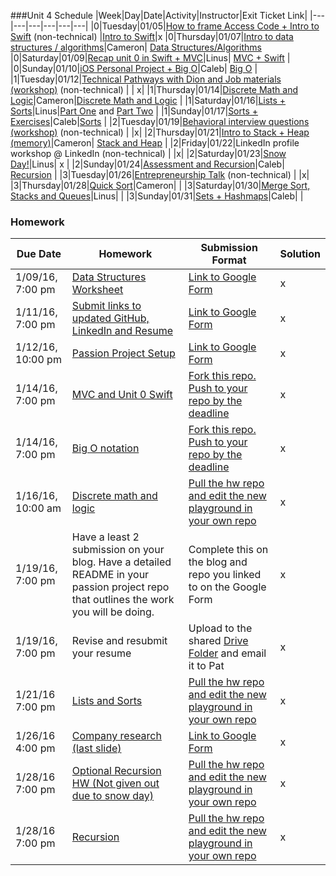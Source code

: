 ###Unit 4 Schedule
|Week|Day|Date|Activity|Instructor|Exit Ticket Link|
|---|---|---|---|---|---|
|0|Tuesday|01/05|[How to frame Access Code + Intro to Swift](https://github.com/accesscode-2-2/unit-4/blob/master/lessons/week-0/2016_01_05.md) (non-technical)  |[Intro to Swift](https://docs.google.com/forms/d/1CuY-UFTL3CULwPOWfqFoG4LuEHPAi2iB3ZoJsGTat44/viewform)|x
|0|Thursday|01/07|[Intro to data structures / algorithms](https://github.com/accesscode-2-2/unit-4/blob/master/lessons/week-0/2016_01_07.md)|Cameron| [Data Structures/Algorithms](https://docs.google.com/a/c4q.nyc/forms/d/1FfZbLI9WP5ohJssEeZQk7aQSc5suKmMe6K21xpEENWg/viewform)
|0|Saturday|01/09|[Recap unit 0 in Swift + MVC](https://github.com/accesscode-2-2/unit-4/blob/master/lessons/week-0/2016_01_09.md)|Linus| [MVC + Swift](https://docs.google.com/forms/d/1ZtOgbNZqI-0KXzmuvebMudQS5EvoOQJ8EZu3J6J8Fuk/viewform) |
|0|Sunday|01/10|[iOS Personal Project + Big O](https://github.com/accesscode-2-2/unit-4/blob/master/lessons/week-0/2016_01_10.md)|Caleb| [Big O](https://docs.google.com/forms/d/1RbMowGnkMUOXTfbt5CElW4cfwkTlyVKX9K2tT1xm8ZY/viewform) |
|1|Tuesday|01/12|[Technical Pathways with Dion and Job materials (workshop)](https://github.com/accesscode-2-2/unit-4/blob/master/lessons/week-1/2016_01_12.md) (non-technical) | | x|
|1|Thursday|01/14|[Discrete Math and Logic](https://github.com/accesscode-2-2/unit-4/blob/master/lessons/week-1/2016_01_14.md)|Cameron|[Discrete Math and Logic](https://docs.google.com/forms/d/165XovipUxOWgS2BVCVhMA68sXjpJvUWQ9myX6VlysTA/viewform) |
|1|Saturday|01/16|[Lists + Sorts](https://github.com/accesscode-2-2/unit-4/blob/master/lessons/week-1/2016_01_16.md)|Linus|[Part One](https://docs.google.com/forms/d/1zNY7ERqpUdHXJELDQbhqtOZ0e7yBQ7_VoZOxlxdVqhE/viewform) and [Part Two](https://docs.google.com/forms/d/1BJpxfueJTnn3nxnqI3RxqheMv3vyjyMdeakMqDpBtr0/viewform) |
|1|Sunday|01/17|[Sorts + Exercises](https://github.com/accesscode-2-2/unit-4/blob/master/lessons/week-1/2016_01_17.md)|Caleb|[Sorts](https://docs.google.com/a/c4q.nyc/forms/d/1_KyAL5ZbluMin0CaxGij_1Py9tbQ9kU26Ni8QwYflWg/viewform) |
|2|Tuesday|01/19|[Behavioral interview questions (workshop)](https://docs.google.com/presentation/d/1hDptFfv7ol3dzN4_tlxP5TntUXYMOsbezQ-iMpBvQZU/edit#slide=id.p) (non-technical) | |x|
|2|Thursday|01/21|[Intro to Stack + Heap (memory)](https://github.com/accesscode-2-2/unit-4/blob/master/lessons/week-2/2016_01_21.md)|Cameron| [Stack and Heap](https://docs.google.com/a/c4q.nyc/forms/d/1smEuB4YJTsIZE6wb-AAinCb5cfBJRYqPhBrBDw-7lyw/viewform) |
|2|Friday|01/22|LinkedIn profile workshop @ LinkedIn (non-technical) | |x|
|2|Saturday|01/23|[Snow Day!](https://github.com/accesscode-2-2/unit-4/blob/master/lessons/week-2/2016_01_23.md)|Linus| x |
|2|Sunday|01/24|[Assessment and Recursion](https://github.com/accesscode-2-2/unit-4/blob/master/lessons/week-2/2016_01_24.md)|Caleb| [Recursion](https://docs.google.com/a/c4q.nyc/forms/d/12ks1GWOLStbvo57GX35LWmB25a1v7ZSGryAjtAPT8NY/viewform) |
|3|Tuesday|01/26|[Entrepreneurship Talk](https://github.com/accesscode-2-2/unit-4/blob/master/lessons/week-3/2016_01_26.md) (non-technical) | |x|
|3|Thursday|01/28|[Quick Sort](https://github.com/accesscode-2-2/unit-4/blob/master/lessons/week-3/2016_01_28.md)|Cameron| |
|3|Saturday|01/30|[Merge Sort, Stacks and Queues](https://github.com/accesscode-2-2/unit-4/blob/master/lessons/week-3/2016_01_30.md)|Linus| |
|3|Sunday|01/31|[Sets + Hashmaps](https://github.com/accesscode-2-2/unit-4/blob/master/lessons/week-3/2016_01_31.md)|Caleb| |

### Homework
 Due Date | Homework | Submission Format | Solution |
|---|---|---|---|
1/09/16, 7:00 pm | [Data Structures Worksheet](http://www.cs.cornell.edu/courses/CS2110/2014sp/L09-Lists/data_structures.pdf) | [Link to Google Form](https://docs.google.com/a/c4q.nyc/forms/d/1qGLpV_eLZv6a-zrS6dHEQqwPv4QbpBSh646XNqa55Ps/viewform) | x
1/11/16, 7:00 pm | [Submit links to updated GitHub, LinkedIn and Resume](https://docs.google.com/document/d/1Y6oAzxDa_K0_0_Mz_S-O5w0LJ5eJUuL4iODAH9Fj2FQ/edit?usp=sharing) | [Link to Google Form](http://goo.gl/forms/KUfBPRHQBr) | x 
1/12/16, 10:00 pm | [Passion Project Setup](https://docs.google.com/presentation/d/1Sb6IoD3f842WGugSJZ1s7-4EHgPEdH5RHiT3-H0TI2A/edit#slide=id.gecfcc994a_0_10) | [Link to Google Form](http://goo.gl/forms/qU6GQ8b3pZ) | x
1/14/16, 7:00 pm | [MVC and Unit 0 Swift](https://docs.google.com/document/d/1DQ2aCJ_yUZtazzCfb0PaS81bg61V2ZOSxpABh981xSo/edit) | [Fork this repo.  Push to your repo by the deadline](https://github.com/accesscode-2-2/unit-4-assignments) | x |
1/14/16, 7:00 pm | [Big O notation](https://docs.google.com/document/d/1aF1imJUVahCSJAuN1OEm5lQXwpSFaAmVmAETKMM6PLQ/edit#heading=h.za36ai6n5fth) | [Fork this repo.  Push to your repo by the deadline](https://github.com/accesscode-2-2/unit-4-assignments) | x
1/16/16, 10:00 am | [Discrete math and logic](https://docs.google.com/document/d/1pqdYlbeoJAVhAR7fT7iuHQ0F-mIH3pbcei-rNX_L5Kw/edit#) | [Pull the hw repo and edit the new playground in your own repo](https://github.com/accesscode-2-2/unit-4-assignments) | x
1/19/16, 7:00 pm | Have a least 2 submission on your blog.  Have a detailed README in your passion project repo that outlines the work you will be doing. | Complete this on the blog and repo you linked to on the Google Form | x
1/19/16, 7:00 pm | Revise and resubmit your resume | Upload to the shared [Drive Folder](https://drive.google.com/drive/u/0/folders/0B61otWQVg7ApUFFjWkx6ZE9VOUU) and email it to Pat | x
1/21/16 7:00 pm | [Lists and Sorts](https://docs.google.com/document/d/1XioaEqk6VqUPA-ccQhkqP3eAoDthxYyOM9vSPB7fDkg/edit#heading=h.uopysoy45zmw) | [Pull the hw repo and edit the new playground in your own repo](https://github.com/accesscode-2-2/unit-4-assignments) | x
1/26/16 4:00 pm | [Company research (last slide)](https://docs.google.com/presentation/d/1hDptFfv7ol3dzN4_tlxP5TntUXYMOsbezQ-iMpBvQZU/edit#slide=id.gfd22e86bb_0_10) | [Link to Google Form](https://docs.google.com/a/c4q.nyc/forms/d/1Lj0_MGzJH3GcTvLIjX78hS5pLsBr6fVSFaOAtSweWCA/viewform) | x
1/28/16 7:00 pm | [Optional Recursion HW (Not given out due to snow day)](https://docs.google.com/document/d/1KfnTOtPnBrYPFhBRAQPZBXor_mKDQvuJp4zwZbtHkRs/edit#heading=h.16sfqfmanxte) | [Pull the hw repo and edit the new playground in your own repo](https://github.com/accesscode-2-2/unit-4-assignments) | x
1/28/16 7:00 pm | [Recursion](https://docs.google.com/document/d/1INvOynuggw69yLRNg3y-TPwBiYb3lQZQiFUOxZKBwsY/edit#heading=h.za36ai6n5fth) | [Pull the hw repo and edit the new playground in your own repo](https://github.com/accesscode-2-2/unit-4-assignments) | x
